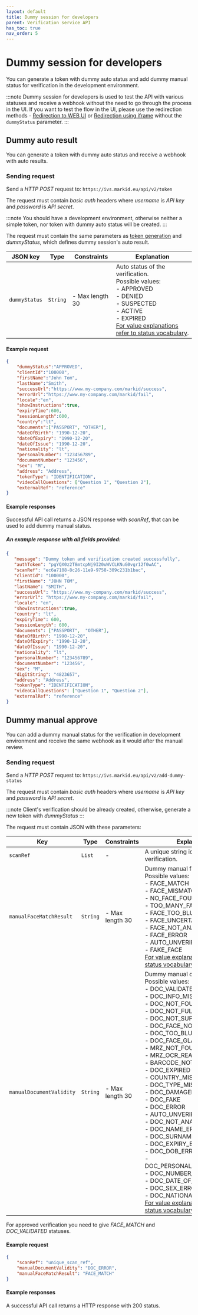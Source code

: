 ```yaml
---
layout: default
title: Dummy session for developers
parent: Verification service API
has_toc: true
nav_order: 5
---
```


# Dummy session for developers

You can generate a token with dummy auto status and add dummy manual status for verification in the development environment.

:::note
Dummy session for developers is used to test the API with various statuses and receive a webhook without the need to go through the process in the UI.
If you want to test the flow in the UI, please use the redirection methods - [Redirection to WEB UI](/pages/verification-service-api/ClientRedirectToWebUi) or [Redirection using iframe](/pages/verification-service-api/ClientRedirectToWebUiIframe) without the `dummyStatus` parameter.
:::

## Dummy auto result

You can generate a token with dummy auto status and receive a webhook with auto results.

### Sending request
Send a *HTTP POST* request to: `https://ivs.markid.eu/api/v2/token`

The request must contain *basic auth* headers where *username* is *API key* and *password* is *API secret*.

:::note
You should have a development environment, otherwise neither a simple token, nor token with dummy auto status will be created.
:::

The request must contain the same parameters as [token generation](/pages/verification-service-api/GeneratingIdentificationToken##sending-request) and *dummyStatus*, which defines dummy session's auto result.

|JSON key        |Type    |Constraints      |Explanation|
|----------------|--------|-----------------|-----------|
|`dummyStatus`   |`String`|- Max length 30  |Auto status of the verification. <br/>Possible values:<br/>- APPROVED <br/>- DENIED<br/>- SUSPECTED<br/>- ACTIVE<br/>- EXPIRED<br/>[For value explanations refer to status vocabulary](/pages/fraud-prevention-services/Vocabulary#verification-status-values-vocabulary).      

#### Example request 

```json
{
    "dummyStatus":"APPROVED",
    "clientId":"100000",
    "firstName":"John Tom",
    "lastName":"Smith",
    "successUrl":"https://www.my-company.com/markid/success",
    "errorUrl":"https://www.my-company.com/markid/fail",
    "locale":"en",
    "showInstructions":true,
    "expiryTime":600,
    "sessionLength":600,
    "country":"lt",
    "documents":["PASSPORT", "OTHER"],
    "dateOfBirth": "1990-12-20",
    "dateOfExpiry": "1990-12-20",
    "dateOfIssue": "1990-12-20",
    "nationality": "lt",
    "personalNumber": "123456789",
    "documentNumber": "123456",
    "sex": "M",
    "address": "Address",
    "tokenType": "IDENTIFICATION",
    "videoCallQuestions": ["Question 1", "Question 2"],
    "externalRef": "reference"
}
```

#### Example responses
Successful API call returns a JSON response with *scanRef*, that can be used to add dummy manual status.

##### An example response with all fields provided:
```json
{
   "message": "Dummy token and verification created successfully",
   "authToken": "pgYQX0z2T8mtcpNj9I20uWVCLKNuG0vgr12f0wAC",
   "scanRef": "ec6a7108-8c26-11e9-9758-309c231b1bac",
   "clientId": "100000",
   "firstName": "JOHN TOM",
   "lastName": "SMITH",
   "successUrl": "https://www.my-company.com/markid/success",
   "errorUrl": "https://www.my-company.com/markid/fail",
   "locale": "en",
   "showInstructions":true,
   "country": "lt",
   "expiryTime": 600,
   "sessionLength": 600,
   "documents": ["PASSPORT",  "OTHER"],
   "dateOfBirth": "1990-12-20",
   "dateOfExpiry": "1990-12-20",
   "dateOfIssue": "1990-12-20",
   "nationality": "lt",
   "personalNumber": "123456789",
   "documentNumber": "123456",
   "sex": "M",   
   "digitString": "4823657",
   "address": "Address",
   "tokenType": "IDENTIFICATION",
   "videoCallQuestions": ["Question 1", "Question 2"],
   "externalRef": "reference"
}
```

## Dummy manual approve

You can add a dummy manual status for the verification in development environment and receive the same webhook as it would after the manual review.

### Sending request
Send a *HTTP POST* request to: `https://ivs.markid.eu/api/v2/add-dummy-status` 

The request must contain *basic auth* headers where *username* is *API key* and *password* is *API secret*.

:::note
Client's verification should be already created, otherwise, generate a new token with *dummyStatus* 
:::

The request must contain JSON with these parameters:

|Key                      |Type    |Constraints |Explanation|
| ------------------------| ------ | ---------- | --------- | 
|`scanRef`                |`List`  |-           |A unique string identifying a client verification.|
|`manualFaceMatchResult`  |`String`|- Max length 30 |Dummy manual face status. <br/>Possible values:<br/>- FACE_MATCH<br/>- FACE_MISMATCH<br/>- NO_FACE_FOUND<br/>- TOO_MANY_FACES<br/>- FACE_TOO_BLURRY<br/>- FACE_UNCERTAIN<br/>- FACE_NOT_ANALYSED<br/>- FACE_ERROR<br/>- AUTO_UNVERIFIABLE<br/>- FAKE_FACE<br/>[For value explanations refer to status vocabulary](/pages/fraud-prevention-services/Vocabulary#verification-status-values-vocabulary).|
|`manualDocumentValidity` |`String`|- Max length 30  |Dummy manual document status. <br/>Possible values:<br/>- DOC_VALIDATED<br/>- DOC_INFO_MISMATCH<br/>- DOC_NOT_FOUND<br/>- DOC_NOT_FULLY_VISIBLE<br/>- DOC_NOT_SUPPORTED<br/>- DOC_FACE_NOT_FOUND<br/>- DOC_TOO_BLURRY<br/>- DOC_FACE_GLARED<br/>- MRZ_NOT_FOUND<br/>- MRZ_OCR_READING_ERROR<br/>- BARCODE_NOT_FOUND<br/>- DOC_EXPIRED<br/>- COUNTRY_MISMATCH<br/>- DOC_TYPE_MISMATCH<br/>- DOC_DAMAGED<br/>- DOC_FAKE<br/>- DOC_ERROR<br/>- AUTO_UNVERIFIABLE<br/>- DOC_NOT_ANALYSED<br/>- DOC_NAME_ERROR<br/>- DOC_SURNAME_ERROR<br/>- DOC_EXPIRY_ERROR<br/>- DOC_DOB_ERROR<br/>- DOC_PERSONAL_NUMBER_ERROR<br/>- DOC_NUMBER_ERROR<br/>- DOC_DATE_OF_ISSUE_ERROR<br/>- DOC_SEX_ERROR<br/>- DOC_NATIONALITY_ERROR<br/>[For value explanations refer to status vocabulary](/pages/fraud-prevention-services/Vocabulary#verification-status-values-vocabulary)|

For approved verification you need to give *FACE_MATCH* and *DOC_VALIDATED* statuses.

#### Example request 

```json
{
    "scanRef": "unique_scan_ref",
    "manualDocumentValidity": "DOC_ERROR",
    "manualFaceMatchResult": "FACE_MATCH"
}
```

#### Example responses
A successful API call returns a HTTP response with 200 status.
